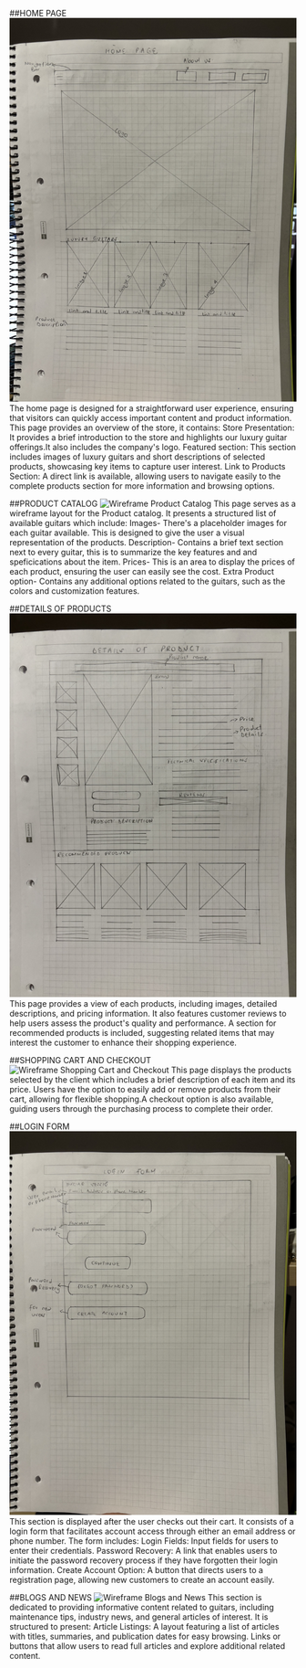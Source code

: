 ##HOME PAGE
![Wireframe Home Page](Images_wireframe/IMG_1.jpeg)
The home page is designed for a straightforward user experience, ensuring that visitors can quickly access important content and product information.
This page provides an overview of the store, it contains: 
Store Presentation: It provides a brief introduction to the store and highlights our luxury guitar offerings.It also includes the company's logo.
Featured section: This section includes images of luxury guitars and short descriptions of selected products, showcasing key items to capture user interest.
Link to Products Section: A direct link is available, allowing users to navigate easily to the complete products section for more information and browsing options.


##PRODUCT CATALOG
![Wireframe Product Catalog](Images_wireframe/IMG_2.jpeg)
This page serves as a wireframe layout for the Product catalog. It presents a structured list of available guitars which include:
Images- There's a placeholder images for each guitar available. This is designed to give the user a visual representation of the products.
Description- Contains a brief text section next to every guitar, this is to summarize the key features and and speficications about the item.
Prices- This is an area to display the prices of each product, ensuring the user can easily see the cost.
Extra Product option- Contains any additional options related to the guitars, such as the colors and customization features.

##DETAILS OF PRODUCTS
![Wireframe Product Details](Images_wireframe/IMG_3.jpeg)
This page provides a  view of each products, including images, detailed descriptions, and pricing information. It also features customer reviews to help users assess the product's quality and performance. A section for recommended products is included, suggesting related items that may interest the customer to enhance their shopping experience.


##SHOPPING CART AND CHECKOUT
![Wireframe Shopping Cart and Checkout](Images_wireframe/IMG_4.jpeg)
This page displays the products selected by the client which includes a brief description of each item and its price. Users have the option to easily add or remove products from their cart, allowing for flexible shopping.A checkout option is also available, guiding users through the purchasing process to complete their order.

##LOGIN FORM
![Wireframe Login Form](Images_wireframe/IMG_5.jpeg)
This section is displayed after the user checks out their cart. It consists of a login form that facilitates account access through either an email address or phone number. The form includes:
Login Fields: Input fields for users to enter their credentials.
Password Recovery: A link that enables users to initiate the password recovery process if they have forgotten their login information.
Create Account Option: A  button that directs users to a registration page, allowing new customers to create an account easily.

##BLOGS AND NEWS
![Wireframe Blogs and News](Images_wireframe/IMG_6.jpeg)
This section is dedicated to providing informative content related to guitars, including maintenance tips, industry news, and general articles of interest. It is structured to present:
Article Listings: A layout featuring a list of articles with titles, summaries, and publication dates for easy browsing.
Links or buttons that allow users to read full articles and explore additional related content.
